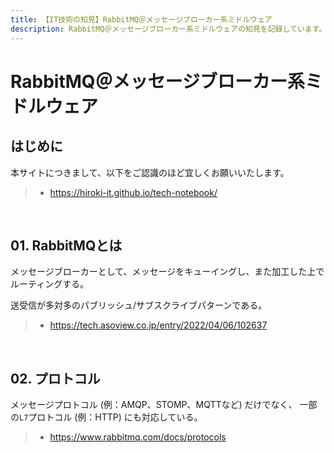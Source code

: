 ```yaml
---
title: 【IT技術の知見】RabbitMQ＠メッセージブローカー系ミドルウェア
description: RabbitMQ＠メッセージブローカー系ミドルウェアの知見を記録しています。
---
```


# RabbitMQ＠メッセージブローカー系ミドルウェア

## はじめに

本サイトにつきまして、以下をご認識のほど宜しくお願いいたします。

> - https://hiroki-it.github.io/tech-notebook/

<br>

## 01. RabbitMQとは

メッセージブローカーとして、メッセージをキューイングし、また加工した上でルーティングする。

送受信が多対多のパブリッシュ/サブスクライブパターンである。

> - https://tech.asoview.co.jp/entry/2022/04/06/102637

<br>

## 02. プロトコル

メッセージプロトコル (例：AMQP、STOMP、MQTTなど) だけでなく、 一部の`L7`プロトコル (例：HTTP) にも対応している。

> - https://www.rabbitmq.com/docs/protocols

<br>
